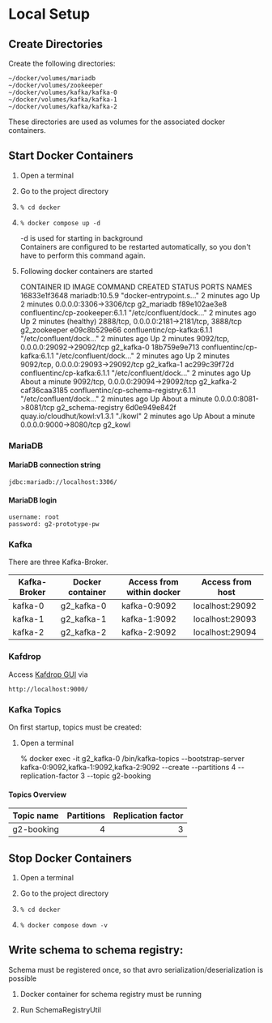 # Local Setup

## Create Directories
Create the following directories:

    ~/docker/volumes/mariadb
    ~/docker/volumes/zookeeper
    ~/docker/volumes/kafka/kafka-0
    ~/docker/volumes/kafka/kafka-1
    ~/docker/volumes/kafka/kafka-2

These directories are used as volumes for the associated docker containers.

## Start Docker Containers
1. Open a terminal


2. Go to the project directory


3.     % cd docker


4.     % docker compose up -d  
   -d is used for starting in background  
   Containers are configured to be restarted automatically, so you don't have to perform this command again.


5. Following docker containers are started


    CONTAINER ID   IMAGE                                   COMMAND                  CREATED         STATUS                   PORTS                                        NAMES
    16833e1f3648   mariadb:10.5.9                          "docker-entrypoint.s…"   2 minutes ago   Up 2 minutes             0.0.0.0:3306->3306/tcp                       g2_mariadb
    f89e102ae3e8   confluentinc/cp-zookeeper:6.1.1         "/etc/confluent/dock…"   2 minutes ago   Up 2 minutes (healthy)   2888/tcp, 0.0.0.0:2181->2181/tcp, 3888/tcp   g2_zookeeper
    e09c8b529e66   confluentinc/cp-kafka:6.1.1             "/etc/confluent/dock…"   2 minutes ago   Up 2 minutes             9092/tcp, 0.0.0.0:29092->29092/tcp           g2_kafka-0
    18b759e9e713   confluentinc/cp-kafka:6.1.1             "/etc/confluent/dock…"   2 minutes ago   Up 2 minutes             9092/tcp, 0.0.0.0:29093->29092/tcp           g2_kafka-1
    ac299c39f72d   confluentinc/cp-kafka:6.1.1             "/etc/confluent/dock…"   2 minutes ago   Up About a minute        9092/tcp, 0.0.0.0:29094->29092/tcp           g2_kafka-2
    caf36caa3185   confluentinc/cp-schema-registry:6.1.1   "/etc/confluent/dock…"   2 minutes ago   Up About a minute        0.0.0.0:8081->8081/tcp                       g2_schema-registry
    6d0e949e842f   quay.io/cloudhut/kowl:v1.3.1            "./kowl"                 2 minutes ago   Up About a minute        0.0.0.0:9000->8080/tcp                       g2_kowl

### MariaDB
#### MariaDB connection string

    jdbc:mariadb://localhost:3306/

#### MariaDB login

    username: root
    password: g2-prototype-pw

### Kafka
There are three Kafka-Broker.

| Kafka-Broker | Docker container | Access from within docker | Access from host |
| ------------ | ---------------- | ------------------------- | ---------------- |
| kafka-0      | g2_kafka-0       | kafka-0:9092              | localhost:29092  |
| kafka-1      | g2_kafka-1       | kafka-1:9092              | localhost:29093  |
| kafka-2      | g2_kafka-2       | kafka-2:9092              | localhost:29094  |

### Kafdrop
Access [Kafdrop GUI](http://localhost:9000/) via  

    http://localhost:9000/

### Kafka Topics
On first startup, topics must be created:
1. Open a terminal


    % docker exec -it g2_kafka-0 /bin/kafka-topics --bootstrap-server kafka-0:9092,kafka-1:9092,kafka-2:9092 --create --partitions 4 --replication-factor 3 --topic g2-booking

#### Topics Overview
| Topic name    | Partitions | Replication factor |
| ------------- | ---------: | -----------------: |
| g2-booking    | 4          | 3                  |

## Stop Docker Containers
1. Open a terminal


2. Go to the project directory


3.     % cd docker


4.     % docker compose down -v  


## Write schema to schema registry:

Schema must be registered once, so that avro serialization/deserialization is possible

1. Docker container for schema registry must be running


2. Run SchemaRegistryUtil

